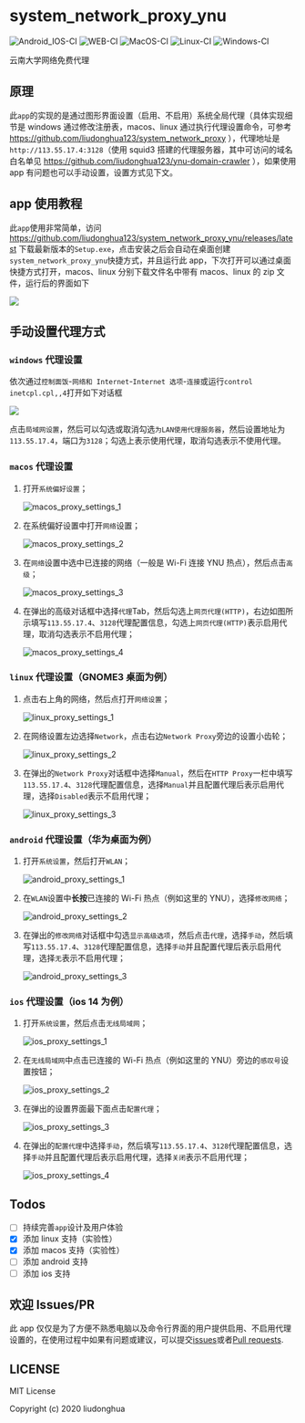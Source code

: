 # system_network_proxy_ynu

![Android_IOS-CI](https://github.com/liudonghua123/system_network_proxy_ynu/workflows/Android_IOS-CI/badge.svg)
![WEB-CI](https://github.com/liudonghua123/system_network_proxy_ynu/workflows/WEB-CI/badge.svg)
![MacOS-CI](https://github.com/liudonghua123/system_network_proxy_ynu/workflows/MacOS-CI/badge.svg)
![Linux-CI](https://github.com/liudonghua123/system_network_proxy_ynu/workflows/Linux-CI/badge.svg)
![Windows-CI](https://github.com/liudonghua123/system_network_proxy_ynu/workflows/Windows-CI/badge.svg)

云南大学网络免费代理

## 原理

此`app`的实现的是通过图形界面设置（启用、不启用）系统全局代理（具体实现细节是 windows 通过修改注册表，macos、linux 通过执行代理设置命令，可参考 https://github.com/liudonghua123/system_network_proxy ），代理地址是`http://113.55.17.4:3128`（使用 squid3 搭建的代理服务器，其中可访问的域名白名单见 https://github.com/liudonghua123/ynu-domain-crawler ），如果使用 app 有问题也可以手动设置，设置方式见下文。

## app 使用教程

此`app`使用非常简单，访问 https://github.com/liudonghua123/system_network_proxy_ynu/releases/latest 下载最新版本的`Setup.exe`，点击安装之后会自动在桌面创建 `system_network_proxy_ynu`快捷方式，并且运行此 app，下次打开可以通过桌面快捷方式打开，macos、linux 分别下载文件名中带有 macos、linux 的 zip 文件，运行后的界面如下

![](resources/app_snapshot.png)

## 手动设置代理方式

### `windows` 代理设置

依次通过`控制面饭`-`网络和 Internet`-`Internet 选项`-`连接`或运行`control inetcpl.cpl,,4`打开如下对话框

![](resources/windows_proxy_settings.png)

点击`局域网设置`，然后可以勾选或取消勾选`为LAN使用代理服务器`，然后设置地址为`113.55.17.4`，端口为`3128`；勾选上表示使用代理，取消勾选表示不使用代理。

### `macos` 代理设置

1. 打开`系统偏好设置`；

   ![macos_proxy_settings_1](resources/macos_proxy_settings_1.png)

2. 在系统偏好设置中打开`网络`设置；

   ![macos_proxy_settings_2](resources/macos_proxy_settings_2.png)

3. 在`网络`设置中选中已连接的网络（一般是 Wi-Fi 连接 YNU 热点），然后点击`高级`；

   ![macos_proxy_settings_3](resources/macos_proxy_settings_3.png)

4. 在弹出的高级对话框中选择`代理`Tab，然后勾选上`网页代理(HTTP)`，右边如图所示填写`113.55.17.4`、`3128`代理配置信息，勾选上`网页代理(HTTP)`表示启用代理，取消勾选表示不启用代理；

   ![macos_proxy_settings_4](resources/macos_proxy_settings_4.png)

### `linux` 代理设置（GNOME3 桌面为例）

1. 点击右上角的网络，然后点打开`网络设置`；

   ![linux_proxy_settings_1](resources/linux_proxy_settings_1.png)

2. 在网络设置左边选择`Network`，点击右边`Network Proxy`旁边的设置小齿轮；

   ![linux_proxy_settings_2](resources/linux_proxy_settings_2.png)

3. 在弹出的`Network Proxy`对话框中选择`Manual`，然后在`HTTP Proxy`一栏中填写`113.55.17.4`、`3128`代理配置信息，选择`Manual`并且配置代理后表示启用代理，选择`Disabled`表示不启用代理；

   ![linux_proxy_settings_3](resources/linux_proxy_settings_3.png)

### `android` 代理设置（华为桌面为例）

1. 打开`系统设置`，然后打开`WLAN`；

   ![android_proxy_settings_1](resources/android_proxy_settings_1.png)

2. 在`WLAN`设置中**长按**已连接的 Wi-Fi 热点（例如这里的 YNU），选择`修改网络`；

   ![android_proxy_settings_2](resources/android_proxy_settings_2.png)

3. 在弹出的`修改网络`对话框中勾选`显示高级选项`，然后点击`代理`，选择`手动`，然后填写`113.55.17.4`、`3128`代理配置信息，选择`手动`并且配置代理后表示启用代理，选择`无`表示不启用代理；

   ![android_proxy_settings_3](resources/android_proxy_settings_3.png)

### `ios` 代理设置（ios 14 为例）

1. 打开`系统设置`，然后点击`无线局域网`；

   ![ios_proxy_settings_1](resources/ios_proxy_settings_1.png)

2. 在`无线局域网`中点击已连接的 Wi-Fi 热点（例如这里的 YNU）旁边的`感叹号`设置按钮；

   ![ios_proxy_settings_2](resources/ios_proxy_settings_2.png)

3. 在弹出的设置界面最下面点击`配置代理`；

   ![ios_proxy_settings_3](resources/ios_proxy_settings_3.png)

4. 在弹出的`配置代理`中选择`手动`，然后填写`113.55.17.4`、`3128`代理配置信息，选择`手动`并且配置代理后表示启用代理，选择`关闭`表示不启用代理；

   ![ios_proxy_settings_4](resources/ios_proxy_settings_4.png)

## Todos

- [ ] 持续完善`app`设计及用户体验
- [x] 添加 linux 支持（实验性）
- [x] 添加 macos 支持（实验性）
- [ ] 添加 android 支持
- [ ] 添加 ios 支持

## 欢迎 Issues/PR

此 app 仅仅是为了方便不熟悉电脑以及命令行界面的用户提供启用、不启用代理设置的，在使用过程中如果有问题或建议，可以提交[issues](https://github.com/liudonghua123/system_network_proxy_ynu/issues)或者[Pull requests](https://github.com/liudonghua123/system_network_proxy_ynu/pulls).

## LICENSE

MIT License

Copyright (c) 2020 liudonghua
